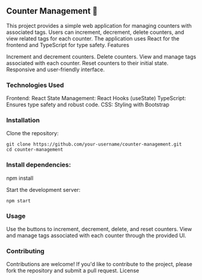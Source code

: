 ## Counter Management 🧮
 
This project provides a simple web application for managing counters with associated tags. Users can increment, decrement, delete counters, and view related tags for each counter. The application uses React for the frontend and TypeScript for type safety.
Features

Increment and decrement counters.
Delete counters.
View and manage tags associated with each counter.
Reset counters to their initial state.
Responsive and user-friendly interface.

### Technologies Used

Frontend: React
State Management: React Hooks (useState)
TypeScript: Ensures type safety and robust code.
CSS: Styling with Bootstrap

### Installation

Clone the repository:
    
    git clone https://github.com/your-username/counter-management.git
    cd counter-management

### Install dependencies:

npm install

Start the development server:

    npm start

### Usage

Use the buttons to increment, decrement, delete, and reset counters.
View and manage tags associated with each counter through the provided UI.

### Contributing

Contributions are welcome! If you'd like to contribute to the project, please fork the repository and submit a pull request.
License
 
